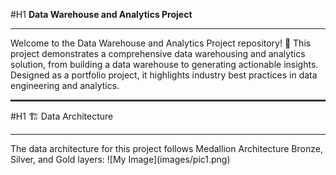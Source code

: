 #H1 **Data Warehouse and Analytics Project**
<hr>
Welcome to the Data Warehouse and Analytics Project repository! 🚀
This project demonstrates a comprehensive data warehousing and analytics solution, from building a data warehouse to generating actionable insights. Designed as a portfolio project, it highlights industry best practices in data engineering and analytics.
<hr style="height:3px; background-color:#333; border:none;">
#H1 🏗️ Data Architecture
<hr>
The data architecture for this project follows Medallion Architecture Bronze, Silver, and Gold layers:
![My Image](images/pic1.png)
